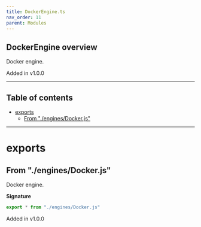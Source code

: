 ```yaml
---
title: DockerEngine.ts
nav_order: 11
parent: Modules
---
```


## DockerEngine overview

Docker engine.

Added in v1.0.0

---

<h2 class="text-delta">Table of contents</h2>

- [exports](#exports)
  - [From "./engines/Docker.js"](#from-enginesdockerjs)

---

# exports

## From "./engines/Docker.js"

Docker engine.

**Signature**

```ts
export * from "./engines/Docker.js"
```

Added in v1.0.0
